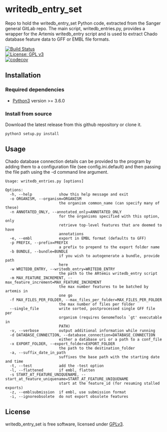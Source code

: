 # writedb_entry_set

Repo to hold the writedb_entry_set Python code, extracted from the Sanger general GitLab repo.
The main script, writedb_entries.py, provides a wrapper for the Artemis writedb_entry script and is used to extract 
Chado database feature data to GFF or EMBL file formats.

[![Build Status](https://travis-ci.org/sanger-pathogens/writedb_entry_set.svg?branch=master)](https://travis-ci.org/sanger-pathogens/writedb_entry_set)   
[![License: GPL v3](https://img.shields.io/badge/License-GPL%20v3-brightgreen.svg)](https://github.com/sanger-pathogens/writedb_entry_set/blob/master/LICENSE)   
[![codecov](https://codecov.io/gh/sanger-pathogens/writedb_entry_set/branch/master/graph/badge.svg)](https://codecov.io/gh/sanger-pathogens/writedb_entry_set)

## Installation

### Required dependencies
  * [Python3](https://www.python.org) version >= 3.6.0

### Install from source
Download the latest release from this github repository or clone it.
```
python3 setup.py install
```

## Usage
Chado database connection details can be provided to the program by adding them to a configuration file (see config.ini.default)
and then passing the file path using the -d command line argument.
```
Usage: writedb_entries.py [options]

Options:
  -h, --help            show this help message and exit
  -o ORGANISM, --organism=ORGANISM
                        the organism common_name (can specify many of these)
  -n ANNOTATED_ONLY, --annotated_only=ANNOTATED_ONLY
                        for the organisms specified with this option, only
                        retrieve top-level features that are deemed to have
                        annotations
  -e, --embl            export in EMBL format (defaults to GFF)
  -p PREFIX, --prefix=PREFIX
                        a prefix to prepend to the export folder name
  -b BUNDLE, --bundle=BUNDLE
                        if you wish to autogenerate a bundle, provide path
                        here
  -w WRITEDB_ENTRY, --writedb_entry=WRITEDB_ENTRY
                        the path to the ARtemis writedb_entry script
  -m MAX_FEATURE_INCREMENT, --max_feature_increment=MAX_FEATURE_INCREMENT
                        the max number features to be batched by artemis in
                        one go
  -f MAX_FILES_PER_FOLDER, --max_files_per_folder=MAX_FILES_PER_FOLDER
                        the max number of files per folder
  --single_file         write sorted, postprocessed single GFF file per
                        organism (requires GenomeTools `gt' executable in
                        PATH)
  -v, --verbose         output additional information while running
  -d DATABASE_CONNECTION, --database_connection=DATABASE_CONNECTION
                        either a database uri or a path to a conf_file
  -x EXPORT_FOLDER, --export_folder=EXPORT_FOLDER
                        the path to the destination_folder
  -a, --suffix_date_in_path
                        suffixes the base path with the starting date and time
  -t, --test            add the -test option
  -l, --flattened       if embl, flatten
  -s START_AT_FEATURE_UNIQUENAME, --start_at_feature_uniquename=START_AT_FEATURE_UNIQUENAME
                        start at the feature_id (for resuming stalled exports)
  -z, --emblsubmission  if embl, use submission format
  -i, --ignoreobsolete  do not export obsolete features
  ```
  
 ## License
writedb_entry_set is free software, licensed under [GPLv3](https://github.com/sanger-pathogens/writedb_entry_set/blob/master/LICENSE).
